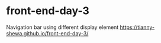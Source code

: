 # front-end-day-3
Navigation bar using different display element
https://tianny-shewa.github.io/front-end-day-3/
